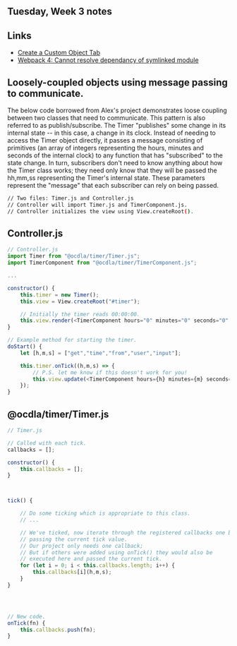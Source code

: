 ## Tuesday, Week 3 notes

## Links
* [Create a Custom Object Tab](https://help.salesforce.com/s/articleView?id=sf.creating_custom_object_tabs.htm&type=5)
* [Webpack 4: Cannot resolve dependancy of symlinked module](https://github.com/webpack/webpack/issues/8824)

## Loosely-coupled objects using message passing to communicate.
The below code borrowed from Alex's project demonstrates loose coupling between two classes that need to communicate.  This pattern is also referred to as publish/subscribe.  The Timer "publishes" some change in its internal state -- in this case, a change in its clock.  Instead of needing to access the Timer object directly, it passes a message consisting of primitives (an array of integers representing the hours, minutes and seconds of the internal clock) to any function that has "subscribed" to the state change.  In turn, subscribers don't need to know anything about how the Timer class works; they need only know that they will be passed the hh,mm,ss representing the Timer's internal state.  These parameters represent the "message" that each subscriber can rely on being passed.


```bash
// Two files: Timer.js and Controller.js
// Controller will import Timer.js and TimerComponent.js.
// Controller initializes the view using View.createRoot().
```

## Controller.js
```javascript
// Controller.js
import Timer from "@ocdla/timer/Timer.js";
import TimerComponent from "@ocdla/timer/TimerComponent.js";

...

constructor() {
    this.timer = new Timer();
    this.view = View.createRoot("#timer");

    // Initially the timer reads 00:00:00.
    this.view.render(<TimerComponent hours="0" minutes="0" seconds="0" />);
}

// Example method for starting the timer.
doStart() {
    let [h,m,s] = ["get","time","from","user","input"];

    this.timer.onTick((h,m,s) => {
        // P.S. let me know if this doesn't work for you!
        this.view.update(<TimerComponent hours={h} minutes={m} seconds={s} />);
    });
}
```

## @ocdla/timer/Timer.js
```javascript
// Timer.js

// Called with each tick.
callbacks = [];

constructor() {
    this.callbacks = [];
}



tick() {

    // Do some ticking which is appropriate to this class.
    // ...

    // We've ticked, now iterate through the registered callbacks one by one,
    // passing the current tick value.
    // Our project only needs one callback;
    // But if others were added using onTick() they would also be
    // executed here and passed the current tick.
    for (let i = 0; i < this.callbacks.length; i++) {
        this.callbacks[i](h,m,s);
    }
}




// New code.
onTick(fn) {
    this.callbacks.push(fn);
}
```